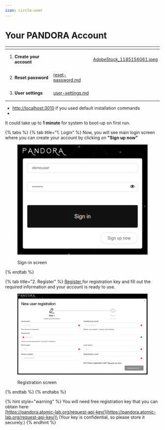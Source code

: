 ```yaml
---
icon: circle-user
---
```


# Your PANDORA Account

<table data-view="cards"><thead><tr><th></th><th data-type="content-ref"></th><th data-hidden data-card-cover data-type="files"></th></tr></thead><tbody><tr><td><ol><li><strong>Create your account</strong></li></ol></td><td></td><td><a href="../../.gitbook/assets/AdobeStock_1185156061.jpeg">AdobeStock_1185156061.jpeg</a></td></tr><tr><td><ol start="2"><li><strong>Reset password</strong></li></ol></td><td><a href="reset-password.md">reset-password.md</a></td><td></td></tr><tr><td><ol start="3"><li><strong>User settings</strong></li></ol></td><td><a href="user-settings.md">user-settings.md</a></td><td></td></tr></tbody></table>

* [http://localhost:3010](http://localhost:3010) if you used default installation commands
*

It could take up to **1 minute** for system to boot-up on first run.

{% tabs %}
{% tab title="1. Login" %}
Now, you will see main login screen where you can create  your account by clicking on **"Sign up now"**

<figure><img src="../../.gitbook/assets/login.png" alt=""><figcaption><p>Sign-in screen</p></figcaption></figure>
{% endtab %}

{% tab title="2. Register" %}
[Register ](https://pandora.atomic-lab.org/request-api-key/)for registration key and fill out the required information and your account is ready to use.&#x20;

<figure><img src="../../.gitbook/assets/register.png" alt=""><figcaption><p>Registration screen</p></figcaption></figure>
{% endtab %}
{% endtabs %}

{% hint style="warning" %}
You will need free registration key that you can obtain here:\
[https://pandora.atomic-lab.org/request-api-key/](https://pandora.atomic-lab.org/request-api-key/)\
(Your key is confidential, so please store it securely.)
{% endhint %}
